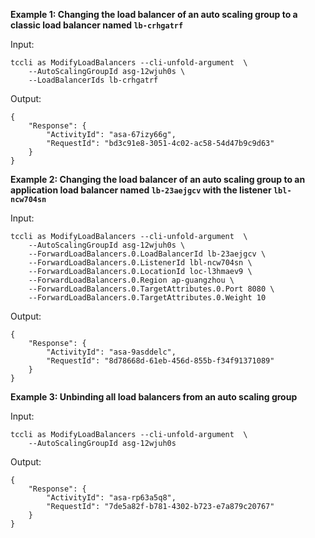 **Example 1: Changing the load balancer of an auto scaling group to a classic load balancer named `lb-crhgatrf`**



Input: 

```
tccli as ModifyLoadBalancers --cli-unfold-argument  \
    --AutoScalingGroupId asg-12wjuh0s \
    --LoadBalancerIds lb-crhgatrf
```

Output: 
```
{
    "Response": {
        "ActivityId": "asa-67izy66g",
        "RequestId": "bd3c91e8-3051-4c02-ac58-54d47b9c9d63"
    }
}
```

**Example 2: Changing the load balancer of an auto scaling group to an application load balancer named `lb-23aejgcv` with the listener `lbl-ncw704sn`**



Input: 

```
tccli as ModifyLoadBalancers --cli-unfold-argument  \
    --AutoScalingGroupId asg-12wjuh0s \
    --ForwardLoadBalancers.0.LoadBalancerId lb-23aejgcv \
    --ForwardLoadBalancers.0.ListenerId lbl-ncw704sn \
    --ForwardLoadBalancers.0.LocationId loc-l3hmaev9 \
    --ForwardLoadBalancers.0.Region ap-guangzhou \
    --ForwardLoadBalancers.0.TargetAttributes.0.Port 8080 \
    --ForwardLoadBalancers.0.TargetAttributes.0.Weight 10
```

Output: 
```
{
    "Response": {
        "ActivityId": "asa-9asddelc",
        "RequestId": "8d78668d-61eb-456d-855b-f34f91371089"
    }
}
```

**Example 3: Unbinding all load balancers from an auto scaling group**



Input: 

```
tccli as ModifyLoadBalancers --cli-unfold-argument  \
    --AutoScalingGroupId asg-12wjuh0s
```

Output: 
```
{
    "Response": {
        "ActivityId": "asa-rp63a5q8",
        "RequestId": "7de5a82f-b781-4302-b723-e7a879c20767"
    }
}
```

